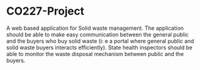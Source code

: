 # CO227-Project
A web based application for Solid waste management. The application should be able to make easy communication between the general public and the buyers who buy solid waste (i: e a portal where general public and solid waste buyers interacts efficiently). State health inspectors should be able to monitor the waste disposal mechanism between public and the buyers.

